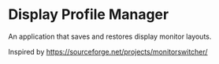 # Display Profile Manager

An application that saves and restores display monitor layouts.

Inspired by https://sourceforge.net/projects/monitorswitcher/
